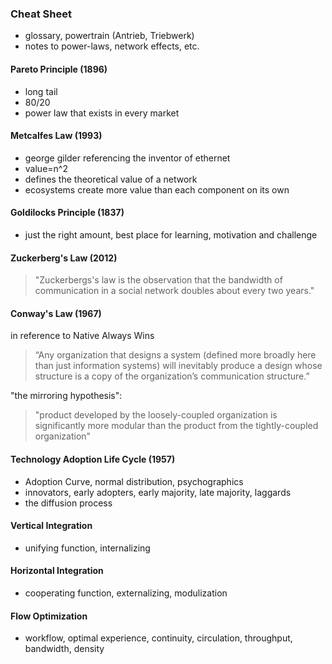 ### Cheat Sheet
- glossary, powertrain (Antrieb, Triebwerk) 
- notes to power-laws, network effects, etc.


#### Pareto Principle (1896)
- long tail
- 80/20
- power law that exists in every market

#### Metcalfes Law (1993)
- george gilder referencing the inventor of ethernet
- value=n^2
- defines the theoretical value of a network
- ecosystems create more value than each component on its own

#### Goldilocks Principle (1837)
- just the right amount, best place for learning, motivation and challenge

#### Zuckerberg's Law (2012)
> "Zuckerbergs's law is the observation that the bandwidth of communication in a social network doubles about every two years."

#### Conway's Law (1967)
in reference to Native Always Wins
> “Any organization that designs a system (defined more broadly here than just information systems) will inevitably produce a design whose structure is a copy of the organization’s communication structure.”

"the mirroring hypothesis":
> "product developed by the loosely-coupled organization is significantly more modular than the product from the tightly-coupled organization"

#### Technology Adoption Life Cycle (1957)
- Adoption Curve, normal distribution, psychographics
- innovators, early adopters, early majority, late majority, laggards
- the diffusion process


#### Vertical Integration
- unifying function, internalizing

#### Horizontal Integration
- cooperating function, externalizing, modulization

#### Flow Optimization
- workflow, optimal experience, continuity, circulation, throughput, bandwidth, density
